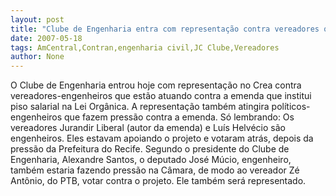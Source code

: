 ```yaml
---
layout: post
title: "Clube de Engenharia entra com representação contra vereadores que estão contra categoria"
date: 2007-05-18
tags: AmCentral,Contran,engenharia civil,JC Clube,Vereadores
author: None
---
```

O Clube de Engenharia entrou hoje com representa&ccedil;&atilde;o no Crea contra vereadores-engenheiros que est&atilde;o atuando contra a emenda que institui piso salarial na Lei Org&acirc;nica. A representa&ccedil;&atilde;o tamb&eacute;m atingira pol&iacute;ticos-engenheiros que fazem press&atilde;o contra a emenda.
S&oacute; lembrando: Os vereadores Jurandir Liberal (autor da emenda) e Lu&iacute;s Helv&eacute;cio s&atilde;o engenheiros. Eles estavam apoiando o projeto e votaram atr&aacute;s, depois da press&atilde;o da Prefeitura do Recife.
Segundo o presidente do Clube de Engenharia, Alexandre Santos, o deputado Jos&eacute; M&uacute;cio, engenheiro, tamb&eacute;m estaria fazendo press&atilde;o na C&acirc;mara, de modo ao vereador Z&eacute; Ant&ocirc;nio, do PTB, votar contra o projeto. Ele tamb&eacute;m ser&aacute; representado.
 